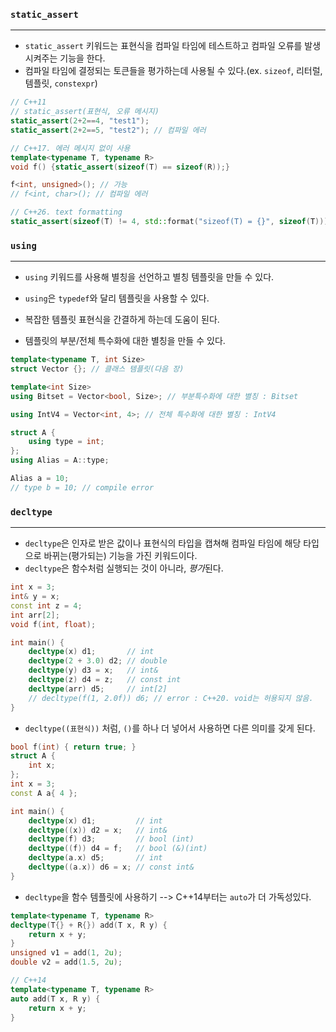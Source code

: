 
### `static_assert`
---

- `static_assert` 키워드는 표현식을 컴파일 타임에 테스트하고 컴파일 오류를 발생시켜주는 기능을 한다. 
- 컴파일 타임에 결정되는 토큰들을 평가하는데 사용될 수 있다.(ex. `sizeof`, 리터럴, 템플릿, `constexpr`)
```cpp
// C++11
// static_assert(표현식, 오류 메시지)
static_assert(2+2==4, "test1");
static_assert(2+2==5, "test2"); // 컴파일 에러

// C++17. 에러 메시지 없이 사용
template<typename T, typename R>
void f() {static_assert(sizeof(T) == sizeof(R));}

f<int, unsigned>(); // 가능
// f<int, char>(); // 컴파일 에러

// C++26. text formatting
static_assert(sizeof(T) != 4, std::format("sizeof(T) = {}", sizeof(T)));
```

### `using`
---

- `using` 키워드를 사용해 별칭을 선언하고 별칭 템플릿을 만들 수 있다.

- `using`은 `typedef`와 달리 템플릿을 사용할 수 있다.
- 복잡한 템플릿 표현식을 간결하게 하는데 도움이 된다. 
- 템플릿의 부분/전체 특수화에 대한 별칭을 만들 수 있다.

```cpp
template<typename T, int Size>
struct Vector {}; // 클래스 템플릿(다음 장)

template<int Size>
using Bitset = Vector<bool, Size>; // 부분특수화에 대한 별칭 : Bitset

using IntV4 = Vector<int, 4>; // 전체 특수화에 대한 별칭 : IntV4

struct A {
	using type = int;
};
using Alias = A::type;

Alias a = 10;
// type b = 10; // compile error
```


### `decltype`
---

- `decltype`은 인자로 받은 값이나 표현식의 타입을 캡쳐해 컴파일 타임에 해당 타입으로 바뀌는(평가되는) 기능을 가진 키워드이다.
- `decltype`은 함수처럼 실행되는 것이 아니라, *평가*된다.

```cpp
int x = 3;
int& y = x;
const int z = 4;
int arr[2];
void f(int, float);

int main() {
	decltype(x) d1;       // int
	decltype(2 + 3.0) d2; // double
	decltype(y) d3 = x;   // int&
	decltype(z) d4 = z;   // const int
	decltype(arr) d5;     // int[2]
	// decltype(f(1, 2.0f)) d6; // error : C++20. void는 허용되지 않음.
}
```

- `decltype((표현식))` 처럼, `()`를 하나 더 넣어서 사용하면 다른 의미를 갖게 된다.
```cpp
bool f(int) { return true; }
struct A {
	int x;
};
int x = 3;
const A a{ 4 };

int main() {
	decltype(x) d1;         // int
	decltype((x)) d2 = x;   // int&
	decltype(f) d3;         // bool (int)
	decltype((f)) d4 = f;   // bool (&)(int)
	decltype(a.x) d5;       // int
	decltype((a.x)) d6 = x; // const int&
}
```

- `decltype`을 함수 템플릿에 사용하기 --> C++14부터는 `auto`가 더 가독성있다.
```cpp
template<typename T, typename R>
decltype(T{} + R{}) add(T x, R y) {
	return x + y;
}
unsigned v1 = add(1, 2u);
double v2 = add(1.5, 2u);

// C++14
template<typename T, typename R>
auto add(T x, R y) {
	return x + y;
}
```
